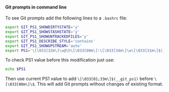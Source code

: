 #### Git prompts in command line

To see Git prompts add the following lines to a `.bashrc` file:
```bash
export GIT_PS1_SHOWDIRTYSTATE='y'
export GIT_PS1_SHOWSTASHSTATE='y'
export GIT_PS1_SHOWUNTRACKEDFILES='y'
export GIT_PS1_DESCRIBE_STYLE='contains'
export GIT_PS1_SHOWUPSTREAM='auto'
export PS1='\[\033[32m\]\u@\h\[\033[00m\]:\[\033[34m\]\w\[\033[31m\]$(__git_ps1)\[\033[00m\]\$ '
```

To check PS1 value before this modification just use:
```bash
echo $PS1
```

Then use current PS1 value to add `\[\033[01;33m\]$(__git_ps1)` before `\[\033[00m\]\$`. This will add Git prompts without changes of existing format.
